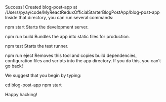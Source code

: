 Success! Created blog-post-app at /Users/pyay/code/MyReactReduxOfficialStarterBlogPostApp/blog-post-app
Inside that directory, you can run several commands:

  npm start
    Starts the development server.

  npm run build
    Bundles the app into static files for production.

  npm test
    Starts the test runner.

  npm run eject
    Removes this tool and copies build dependencies, configuration files
    and scripts into the app directory. If you do this, you can’t go back!

We suggest that you begin by typing:

  cd blog-post-app
  npm start

Happy hacking!
